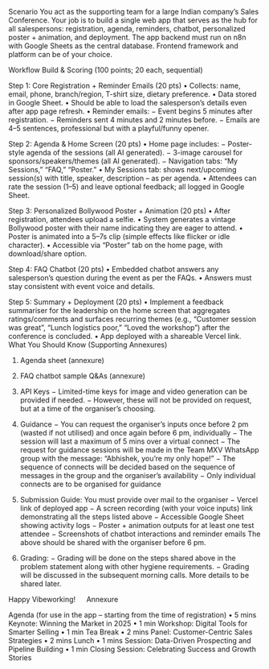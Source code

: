 Scenario
You act as the supporting team for a large Indian company’s Sales Conference. Your job is to build a single web app that serves as the hub for all salespersons: registration, agenda, reminders, chatbot, personalized poster + animation, and deployment.
The app backend must run on n8n with Google Sheets as the central database. Frontend framework and platform can be of your choice.

Workflow Build & Scoring (100 points; 20 each, sequential)

Step 1: Core Registration + Reminder Emails (20 pts)
•	Collects: name, email, phone, branch/region, T-shirt size, dietary preference.
•	Data stored in Google Sheet.
•	Should be able to load the salesperson’s details even after app page refresh.
•	Reminder emails:
−	Event begins 5 minutes after registration.
−	Reminders sent 4 minutes and 2 minutes before.
−	Emails are 4–5 sentences, professional but with a playful/funny opener.

Step 2: Agenda & Home Screen (20 pts)
•	Home page includes:
−	Poster-style agenda of the sessions (all AI generated).
−	3-image carousel for sponsors/speakers/themes (all AI generated).
−	Navigation tabs: “My Sessions,” “FAQ,” “Poster.”
•	My Sessions tab: shows next/upcoming session(s) with title, speaker, description – as per agenda.
•	Attendees can rate the session (1–5) and leave optional feedback; all logged in Google Sheet.

Step 3: Personalized Bollywood Poster + Animation (20 pts)
•	After registration, attendees upload a selfie.
•	System generates a vintage Bollywood poster with their name indicating they are eager to attend.
•	Poster is animated into a 5–7s clip (simple effects like flicker or idle character).
•	Accessible via “Poster” tab on the home page, with download/share option.

Step 4: FAQ Chatbot (20 pts)
•	Embedded chatbot answers any salesperson’s question during the event as per the FAQs.
•	Answers must stay consistent with event voice and details.

Step 5: Summary + Deployment (20 pts)
•	Implement a feedback summariser for the leadership on the home screen that aggregates ratings/comments and surfaces recurring themes (e.g., “Customer session was great”, “Lunch logistics poor,” “Loved the workshop”) after the conference is concluded.
•	App deployed with a shareable Vercel link. 
What You Should Know (Supporting Annexures)

1.	Agenda sheet (annexure)

2.	FAQ chatbot sample Q&As (annexure)

3.	API Keys
−	Limited-time keys for image and video generation can be provided if needed. 
−	However, these will not be provided on request, but at a time of the organiser’s choosing.

4.	Guidance
−	You can request the organiser’s inputs once before 2 pm (wasted if not utilised) and once again before 6 pm, individually
−	The session will last a maximum of 5 mins over a virtual connect
−	The request for guidance sessions will be made in the Team MXV WhatsApp group with the message: “Abhishek, you’re my only hope!”
−	The sequence of connects will be decided based on the sequence of messages in the group and the organiser’s availability
−	Only individual connects are to be organised for guidance

5.	Submission Guide: You must provide over mail to the organiser
−	Vercel link of deployed app
−	A screen recording (with your voice inputs) link demonstrating all the steps listed above
−	Accessible Google Sheet showing activity logs
−	Poster + animation outputs for at least one test attendee
−	Screenshots of chatbot interactions and reminder emails
The above should be shared with the organiser before 6 pm.

6.	Grading:
−	Grading will be done on the steps shared above in the problem statement along with other hygiene requirements.
−	Grading will be discussed in the subsequent morning calls. More details to be shared later.


Happy Vibeworking!
 
Annexure

Agenda (for use in the app – starting from the time of registration)
•	5 mins 	Keynote: Winning the Market in 2025
•	1 min 		Workshop: Digital Tools for Smarter Selling
•	1 min		Tea Break
•	2 mins 	Panel: Customer-Centric Sales Strategies
•	2 mins 	Lunch
•	1 mins		Session: Data-Driven Prospecting and Pipeline Building
•	1 min	 	Closing Session: Celebrating Success and Growth Stories
